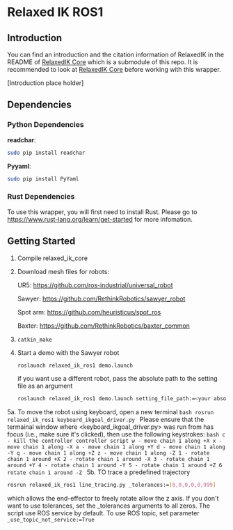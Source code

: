 # Relaxed IK ROS1

## Introduction

You can find an introduction and the citation information of RelaxedIK in the README of [RelaxedIK Core](https://github.com/uwgraphics/relaxed_ik_core) which is a submodule of this repo. It is recommended to look at [RelaxedIK Core](https://github.com/uwgraphics/relaxed_ik_core) before working with this wrapper.

[Introduction place holder]

## Dependencies

### Python Dependencies
**readchar**:
```bash
sudo pip install readchar
```
**Pyyaml**:
```bash
sudo pip install PyYaml
```

### Rust Dependencies
To use this wrapper, you will first need to install Rust. Please go to https://www.rust-lang.org/learn/get-started for more infomation.

## Getting Started

1. Compile relaxed_ik_core
2. Download mesh files for robots:

    UR5: https://github.com/ros-industrial/universal_robot

    Sawyer: https://github.com/RethinkRobotics/sawyer_robot

    Spot arm: https://github.com/heuristicus/spot_ros

    Baxter: https://github.com/RethinkRobotics/baxter_common  

3. ```catkin_make```
4. Start a demo with the Sawyer robot
    ```bash
    roslaunch relaxed_ik_ros1 demo.launch
    ```
    if you want use a different robot, pass the absolute path to the setting file as an argument
    ```bash
    roslaunch relaxed_ik_ros1 demo.launch setting_file_path:=<your absolute path to the setting file> 
   
5a. To move the robot using keyboard, open a new terminal
    ```bash
    rosrun relaxed_ik_ros1 keyboard_ikgoal_driver.py
    ```
    Please ensure that the termainal window where <keyboard_ikgoal_driver.py> was run from has focus (i.e., make sure it's clicked), then use the following keystrokes:
    ```bash
    c - kill the controller controller script
    w - move chain 1 along +X
    x - move chain 1 along -X
    a - move chain 1 along +Y
    d - move chain 1 along -Y
    q - move chain 1 along +Z
    z - move chain 1 along -Z
    1 - rotate chain 1 around +X
    2 - rotate chain 1 around -X
    3 - rotate chain 1 around +Y
    4 - rotate chain 1 around -Y
    5 - rotate chain 1 around +Z
    6 rotate chain 1 around -Z
    ```
5b. TO trace a predefined trajectory
```bash
rosrun relaxed_ik_ros1 line_tracing.py _tolerances:=[0,0,0,0,0,999]
```
which allows the end-effector to freely rotate allow the z axis. 
If you don't want to use tolerances, set the _tolerances arguments to all zeros. 
The script use ROS service by default. To use ROS topic, set parameter `_use_topic_not_service:=True` 